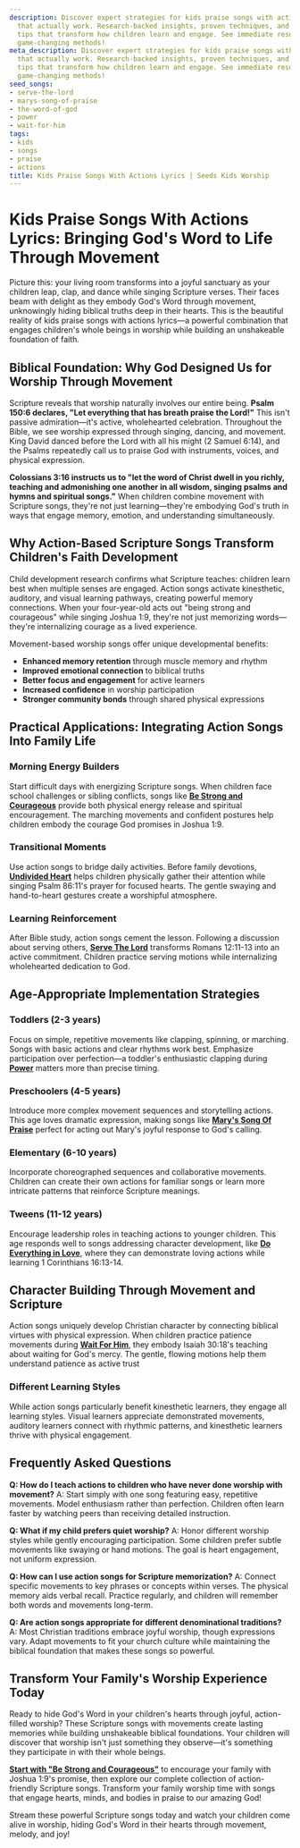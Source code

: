 ```yaml
---
description: Discover expert strategies for kids praise songs with actions lyrics
  that actually work. Research-backed insights, proven techniques, and professional
  tips that transform how children learn and engage. See immediate results with these
  game-changing methods!
meta_description: Discover expert strategies for kids praise songs with actions lyrics
  that actually work. Research-backed insights, proven techniques, and professional
  tips that transform how children learn and engage. See immediate results with these
  game-changing methods!
seed_songs:
- serve-the-lord
- marys-song-of-praise
- the-word-of-god
- power
- wait-for-him
tags:
- kids
- songs
- praise
- actions
title: Kids Praise Songs With Actions Lyrics | Seeds Kids Worship
---
```

# Kids Praise Songs With Actions Lyrics: Bringing God's Word to Life Through Movement

Picture this: your living room transforms into a joyful sanctuary as your children leap, clap, and dance while singing Scripture verses. Their faces beam with delight as they embody God's Word through movement, unknowingly hiding biblical truths deep in their hearts. This is the beautiful reality of kids praise songs with actions lyrics—a powerful combination that engages children's whole beings in worship while building an unshakeable foundation of faith.

## Biblical Foundation: Why God Designed Us for Worship Through Movement

Scripture reveals that worship naturally involves our entire being. **Psalm 150:6 declares, "Let everything that has breath praise the Lord!"** This isn't passive admiration—it's active, wholehearted celebration. Throughout the Bible, we see worship expressed through singing, dancing, and movement. King David danced before the Lord with all his might (2 Samuel 6:14), and the Psalms repeatedly call us to praise God with instruments, voices, and physical expression.

**Colossians 3:16 instructs us to "let the word of Christ dwell in you richly, teaching and admonishing one another in all wisdom, singing psalms and hymns and spiritual songs."** When children combine movement with Scripture songs, they're not just learning—they're embodying God's truth in ways that engage memory, emotion, and understanding simultaneously.

## Why Action-Based Scripture Songs Transform Children's Faith Development

Child development research confirms what Scripture teaches: children learn best when multiple senses are engaged. Action songs activate kinesthetic, auditory, and visual learning pathways, creating powerful memory connections. When your four-year-old acts out "being strong and courageous" while singing Joshua 1:9, they're not just memorizing words—they're internalizing courage as a lived experience.

Movement-based worship songs offer unique developmental benefits:

- **Enhanced memory retention** through muscle memory and rhythm
- **Improved emotional connection** to biblical truths
- **Better focus and engagement** for active learners
- **Increased confidence** in worship participation
- **Stronger community bonds** through shared physical expressions

## Practical Applications: Integrating Action Songs Into Family Life

### Morning Energy Builders
Start difficult days with energizing Scripture songs. When children face school challenges or sibling conflicts, songs like **[Be Strong and Courageous](https://seedskidsworship.com/product/be-strong-and-courageous-joshua-19-2/)** provide both physical energy release and spiritual encouragement. The marching movements and confident postures help children embody the courage God promises in Joshua 1:9.

### Transitional Moments
Use action songs to bridge daily activities. Before family devotions, **[Undivided Heart](https://seedskidsworship.com/product/undivided-heart-psalm-8611-13-2/)** helps children physically gather their attention while singing Psalm 86:11's prayer for focused hearts. The gentle swaying and hand-to-heart gestures create a worshipful atmosphere.

### Learning Reinforcement
After Bible study, action songs cement the lesson. Following a discussion about serving others, **[Serve The Lord](https://seedskidsworship.com/product/serve-the-lord-romans-1211-13-esv/)** transforms Romans 12:11-13 into an active commitment. Children practice serving motions while internalizing wholehearted dedication to God.

## Age-Appropriate Implementation Strategies

### Toddlers (2-3 years)
Focus on simple, repetitive movements like clapping, spinning, or marching. Songs with basic actions and clear rhythms work best. Emphasize participation over perfection—a toddler's enthusiastic clapping during **[Power](https://seedskidsworship.com/product/power-acts-18/)** matters more than precise timing.

### Preschoolers (4-5 years)
Introduce more complex movement sequences and storytelling actions. This age loves dramatic expression, making songs like **[Mary's Song Of Praise](https://seedskidsworship.com/product/marys-song-of-praise-luke-146-50/)** perfect for acting out Mary's joyful response to God's calling.

### Elementary (6-10 years)
Incorporate choreographed sequences and collaborative movements. Children can create their own actions for familiar songs or learn more intricate patterns that reinforce Scripture meanings.

### Tweens (11-12 years)
Encourage leadership roles in teaching actions to younger children. This age responds well to songs addressing character development, like **[Do Everything in Love](https://seedskidsworship.com/product/do-everything-in-love-1-corinthians-1613-14-2/)**, where they can demonstrate loving actions while learning 1 Corinthians 16:13-14.

## Character Building Through Movement and Scripture

Action songs uniquely develop Christian character by connecting biblical virtues with physical expression. When children practice patience movements during **[Wait For Him](https://seedskidsworship.com/product/wait-for-him-isaiah-3018-2/)**, they embody Isaiah 30:18's teaching about waiting for God's mercy. The gentle, flowing motions help them understand patience as active trust

### Different Learning Styles
While action songs particularly benefit kinesthetic learners, they engage all learning styles. Visual learners appreciate demonstrated movements, auditory learners connect with rhythmic patterns, and kinesthetic learners thrive with physical engagement.

## Frequently Asked Questions

**Q: How do I teach actions to children who have never done worship with movement?**
A: Start simply with one song featuring easy, repetitive movements. Model enthusiasm rather than perfection. Children often learn faster by watching peers than receiving detailed instruction.

**Q: What if my child prefers quiet worship?**
A: Honor different worship styles while gently encouraging participation. Some children prefer subtle movements like swaying or hand motions. The goal is heart engagement, not uniform expression.

**Q: How can I use action songs for Scripture memorization?**
A: Connect specific movements to key phrases or concepts within verses. The physical memory aids verbal recall. Practice regularly, and children will remember both words and movements long-term.

**Q: Are action songs appropriate for different denominational traditions?**
A: Most Christian traditions embrace joyful worship, though expressions vary. Adapt movements to fit your church culture while maintaining the biblical foundation that makes these songs so powerful.

## Transform Your Family's Worship Experience Today

Ready to hide God's Word in your children's hearts through joyful, action-filled worship? These Scripture songs with movements create lasting memories while building unshakeable biblical foundations. Your children will discover that worship isn't just something they observe—it's something they participate in with their whole beings.

**[Start with "Be Strong and Courageous"](https://seedskidsworship.com/product/be-strong-and-courageous-joshua-19-2/)** to encourage your family with Joshua 1:9's promise, then explore our complete collection of action-friendly Scripture songs. Transform your family worship time with songs that engage hearts, minds, and bodies in praise to our amazing God!

Stream these powerful Scripture songs today and watch your children come alive in worship, hiding God's Word in their hearts through movement, melody, and joy!

<script type="application/ld+json">
{
  "@context": "https://schema.org",
  "@type": "Article",
  "headline": "Kids Praise Songs With Actions Lyrics",
  "author": {
    "@type": "Organization",
    "name": "Seeds Kids Worship"
  },
  "publisher": {
    "@type": "Organization",
    "name": "Seeds Kids Worship",
    "logo": {
      "@type": "ImageObject",
      "url": "https://seedskidsworship.com/logo.png"
    }
  },
  "datePublished": "2025-09-05T14:14:46.004081",
  "dateModified": "2025-09-05T14:14:46.004103",
  "description": "Discover expert strategies for kids praise songs with actions lyrics that actually work. Research-backed insights, proven techniques, and professional tips that",
  "mainEntityOfPage": {
    "@type": "WebPage",
    "@id": "https://seedskidsworship.com/activities/kids-praise-songs-with-actions-lyrics/"
  }
}
</script>

<script type="application/ld+json">
{
  "@context": "https://schema.org",
  "@type": "Product",
  "name": "Serve The Lord",
  "description": "Energetic song encouraging wholehearted service to God with zeal from Romans 12:11-13",
  "url": "https://seedskidsworship.com/product/serve-the-lord-romans-1211-13-esv/",
  "brand": {
    "@type": "Brand",
    "name": "Seeds Kids Worship"
  },
  "category": "Children's Christian Music",
  "album": "Single"
}
</script>

<script type="application/ld+json">
{
  "@context": "https://schema.org",
  "@type": "Product",
  "name": "Mary's Song Of Praise",
  "description": "Christmas song featuring Mary's Magnificat of praise from Luke 1:46-50",
  "url": "https://seedskidsworship.com/product/marys-song-of-praise-luke-146-50/",
  "brand": {
    "@type": "Brand",
    "name": "Seeds Kids Worship"
  },
  "category": "Children's Christian Music",
  "album": "Seeds of Christmas EP"
}
</script>

<script type="application/ld+json">
{
  "@context": "https://schema.org",
  "@type": "Product",
  "name": "The Word Of God",
  "description": "Powerful song about the living and active Word of God from Hebrews 4:12",
  "url": "https://seedskidsworship.com/product/the-word-of-god-hebrews-412-2/",
  "brand": {
    "@type": "Brand",
    "name": "Seeds Kids Worship"
  },

